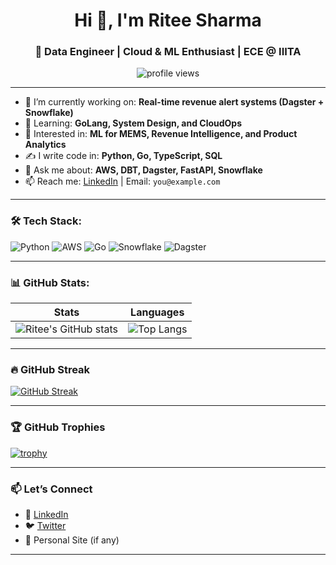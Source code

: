 <h1 align="center">Hi 👋, I'm Ritee Sharma</h1>
<h3 align="center">🚀 Data Engineer | Cloud & ML Enthusiast | ECE @ IIITA</h3>

<p align="center">
  <img src="https://komarev.com/ghpvc/?username=riteesharma&label=Profile%20views&color=0e75b6&style=flat" alt="profile views" />
</p>

---

- 🔭 I’m currently working on: **Real-time revenue alert systems (Dagster + Snowflake)**
- 🌱 Learning: **GoLang, System Design, and CloudOps**
- 🧠 Interested in: **ML for MEMS, Revenue Intelligence, and Product Analytics**
- ✍️ I write code in: **Python, Go, TypeScript, SQL**
- 💬 Ask me about: **AWS, DBT, Dagster, FastAPI, Snowflake**
- 📫 Reach me: [LinkedIn](https://linkedin.com/in/yourusername) | Email: `you@example.com`

---

### 🛠️ Tech Stack:
![Python](https://img.shields.io/badge/-Python-05122A?style=flat&logo=python) 
![AWS](https://img.shields.io/badge/-AWS-05122A?style=flat&logo=amazonaws)
![Go](https://img.shields.io/badge/-Golang-05122A?style=flat&logo=go)
![Snowflake](https://img.shields.io/badge/-Snowflake-05122A?style=flat&logo=snowflake)
![Dagster](https://img.shields.io/badge/-Dagster-05122A?style=flat&logo=dagster)

---

### 📊 GitHub Stats:

| Stats | Languages |
|------|-----------|
| ![Ritee's GitHub stats](https://github-readme-stats.vercel.app/api?username=riteesharma&show_icons=true&theme=radical) | ![Top Langs](https://github-readme-stats.vercel.app/api/top-langs/?username=riteesharma&layout=compact&theme=radical) |

---

### 🔥 GitHub Streak

[![GitHub Streak](https://streak-stats.demolab.com?user=riteesharma&theme=tokyonight)](https://git.io/streak-stats)

---

### 🏆 GitHub Trophies

[![trophy](https://github-profile-trophy.vercel.app/?username=riteesharma&theme=gruvbox)](https://github.com/ryo-ma/github-profile-trophy)

---

### 📫 Let’s Connect

- 💼 [LinkedIn](https://linkedin.com/in/yourusername)
- 🐦 [Twitter](https://twitter.com/yourusername)
- 🧠 Personal Site (if any)

---
